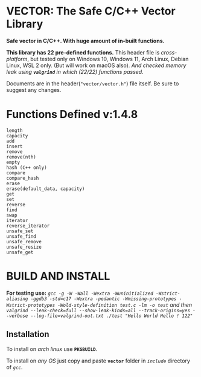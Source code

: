 # VECTOR: The Safe C/C++ Vector Library
**Safe vector in C/C++. With huge amount of in-built functions.**

**This library has 22 pre-defined functions.**
This header file is *cross-platform*, but tested only on Windows 10, Windows 11, Arch Linux, Debian Linux, WSL 2 only. (But will work on macOS also). *And checked memory leak using **`valgrind`** in which (22/22) functions passed.*

Documents are in the header(`"vector/vector.h"`) file itself.
Be sure to suggest any changes.

# Functions Defined v:1.4.8

```
length
capacity
add
insert
remove
remove(nth)
empty
hash (C++ only)
compare
compare_hash
erase
erase(default_data, capacity)
get
set
reverse
find
swap
iterator
reverse_iterator
unsafe_set
unsafe_find
unsafe_remove
unsafe_resize
unsafe_get
```

# BUILD AND INSTALL

**For testing use:** *`gcc -g -W -Wall -Wextra -Wuninitialized -Wstrict-aliasing -ggdb3 -std=c17 -Wextra -pedantic -Wmissing-prototypes -Wstrict-prototypes -Wold-style-definition test.c -lm -o test` and then `valgrind --leak-check=full --show-leak-kinds=all --track-origins=yes --verbose --log-file=valgrind-out.txt ./test "Hello World Hello ! 122"`*

## Installation

To install on *arch linux* use **`PKGBUILD`**.

To install on *any OS* just copy and paste **`vector`** folder in *`include`* directory of *`gcc`*.
